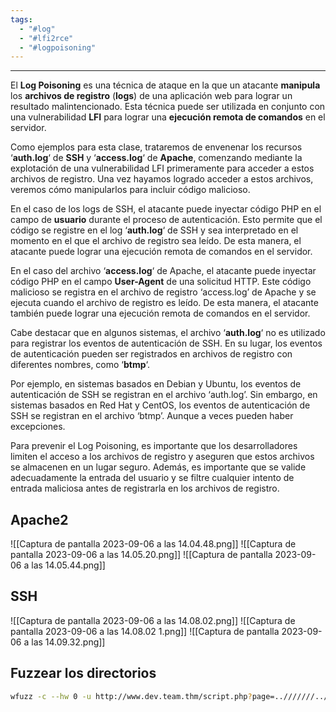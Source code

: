 ```yaml
---
tags:
  - "#log"
  - "#lfi2rce"
  - "#logpoisoning"
---
```

----------
El **Log Poisoning** es una técnica de ataque en la que un atacante **manipula** los **archivos de registro** (**logs**) de una aplicación web para lograr un resultado malintencionado. Esta técnica puede ser utilizada en conjunto con una vulnerabilidad **LFI** para lograr una **ejecución remota de comandos** en el servidor.

Como ejemplos para esta clase, trataremos de envenenar los recursos ‘**auth.log**‘ de **SSH** y ‘**access.log**‘ de **Apache**, comenzando mediante la explotación de una vulnerabilidad LFI primeramente para acceder a estos archivos de registro. Una vez hayamos logrado acceder a estos archivos, veremos cómo manipularlos para incluir código malicioso.

En el caso de los logs de SSH, el atacante puede inyectar código PHP en el campo de **usuario** durante el proceso de autenticación. Esto permite que el código se registre en el log ‘**auth.log**‘ de SSH y sea interpretado en el momento en el que el archivo de registro sea leído. De esta manera, el atacante puede lograr una ejecución remota de comandos en el servidor.

En el caso del archivo ‘**access.log**‘ de Apache, el atacante puede inyectar código PHP en el campo **User-Agent** de una solicitud HTTP. Este código malicioso se registra en el archivo de registro ‘access.log’ de Apache y se ejecuta cuando el archivo de registro es leído. De esta manera, el atacante también puede lograr una ejecución remota de comandos en el servidor.

Cabe destacar que en algunos sistemas, el archivo ‘**auth.log**‘ no es utilizado para registrar los eventos de autenticación de SSH. En su lugar, los eventos de autenticación pueden ser registrados en archivos de registro con diferentes nombres, como ‘**btmp**‘.

Por ejemplo, en sistemas basados en Debian y Ubuntu, los eventos de autenticación de SSH se registran en el archivo ‘auth.log’. Sin embargo, en sistemas basados en Red Hat y CentOS, los eventos de autenticación de SSH se registran en el archivo ‘btmp’. Aunque a veces pueden haber excepciones.

Para prevenir el Log Poisoning, es importante que los desarrolladores limiten el acceso a los archivos de registro y aseguren que estos archivos se almacenen en un lugar seguro. Además, es importante que se valide adecuadamente la entrada del usuario y se filtre cualquier intento de entrada maliciosa antes de registrarla en los archivos de registro.

## Apache2
![[Captura de pantalla 2023-09-06 a las 14.04.48.png]]
![[Captura de pantalla 2023-09-06 a las 14.05.20.png]]
![[Captura de pantalla 2023-09-06 a las 14.05.44.png]]

## SSH
![[Captura de pantalla 2023-09-06 a las 14.08.02.png]]
![[Captura de pantalla 2023-09-06 a las 14.08.02 1.png]]
![[Captura de pantalla 2023-09-06 a las 14.09.32.png]]

## Fuzzear los directorios
```bash
wfuzz -c --hw 0 -u http://www.dev.team.thm/script.php?page=..///////..////..//////FUZZ -w /opt/SecLists/Fuzzing/LFI/LFI-etc-files-of-all-linux-packages.txt -f lfi-files
```
